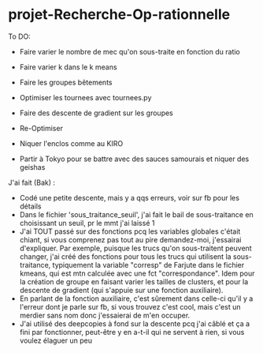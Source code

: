 # projet-Recherche-Op-rationnelle

To DO:
  - Faire varier le nombre de mec qu'on sous-traite en fonction du ratio
  - Faire varier k dans le k means
  - Faire les groupes bêtements

  - Optimiser les tournees avec tournees.py
  
  - Faire des descente de gradient sur les groupes 
  - Re-Optimiser
  
  
  - Niquer l'enclos comme au KIRO
  - Partir à Tokyo pour se battre avec des sauces samourais et niquer des geishas

J'ai fait (Bak) :
- Codé une petite descente, mais y a qqs erreurs, voir sur fb pour les détails
- Dans le fichier 'sous_traitance_seuil', j'ai fait le bail de sous-traitance en choisissant un seuil, pr le mmt j'ai laissé 1
- J'ai TOUT passé sur des fonctions pcq les variables globales c'était chiant, si vous comprenez pas tout au pire demandez-moi, j'essairai d'expliquer. Par exemple, puisque les trucs qu'on sous-traitent peuvent changer, j'ai créé des fonctions pour tous les trucs qui utilisent la sous-traitance, typiquement la variable "corresp" de Farjute dans le fichier kmeans, qui est mtn calculée avec une fct "correspondance". Idem pour la création de groupe en faisant varier les tailles de clusters, et pour la descente de gradient (qui s'appuie sur une fonction auxiliaire).
- En parlant de la fonction auxiliaire, c'est sûrement dans celle-ci qu'il y a l'erreur dont je parle sur fb, si vous trouvez c'est cool, mais c'est un merdier sans nom donc j'essaierai de m'en occuper.
- J'ai utilisé des deepcopies à fond sur la descente pcq j'ai câblé et ça a fini par fonctionner, peut-être y en a-t-il qui ne servent à rien, si vous voulez élaguer un peu
